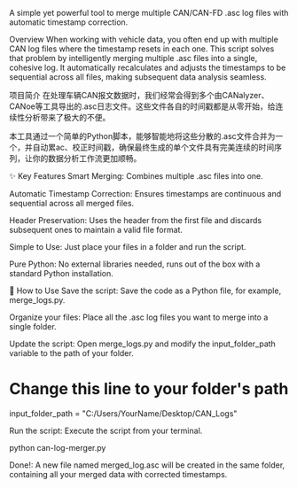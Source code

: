 A simple yet powerful tool to merge multiple CAN/CAN-FD .asc log files with automatic timestamp correction.

Overview
When working with vehicle data, you often end up with multiple CAN log files where the timestamp resets in each one. This script solves that problem by intelligently merging multiple .asc files into a single, cohesive log. It automatically recalculates and adjusts the timestamps to be sequential across all files, making subsequent data analysis seamless.

项目简介
在处理车辆CAN报文数据时，我们经常会得到多个由CANalyzer、CANoe等工具导出的.asc日志文件。这些文件各自的时间戳都是从零开始，给连续性分析带来了极大的不便。

本工具通过一个简单的Python脚本，能够智能地将这些分散的.asc文件合并为一个，并自动累ac、校正时间戳，确保最终生成的单个文件具有完美连续的时间序列，让你的数据分析工作流更加顺畅。

✨ Key Features
Smart Merging: Combines multiple .asc files into one.

Automatic Timestamp Correction: Ensures timestamps are continuous and sequential across all merged files.

Header Preservation: Uses the header from the first file and discards subsequent ones to maintain a valid file format.

Simple to Use: Just place your files in a folder and run the script.

Pure Python: No external libraries needed, runs out of the box with a standard Python installation.

🚀 How to Use
Save the script: Save the code as a Python file, for example, merge_logs.py.

Organize your files: Place all the .asc log files you want to merge into a single folder.

Update the script: Open merge_logs.py and modify the input_folder_path variable to the path of your folder.

# Change this line to your folder's path
input_folder_path = "C:/Users/YourName/Desktop/CAN_Logs"

Run the script: Execute the script from your terminal.

python can-log-merger.py

Done!: A new file named merged_log.asc will be created in the same folder, containing all your merged data with corrected timestamps.
